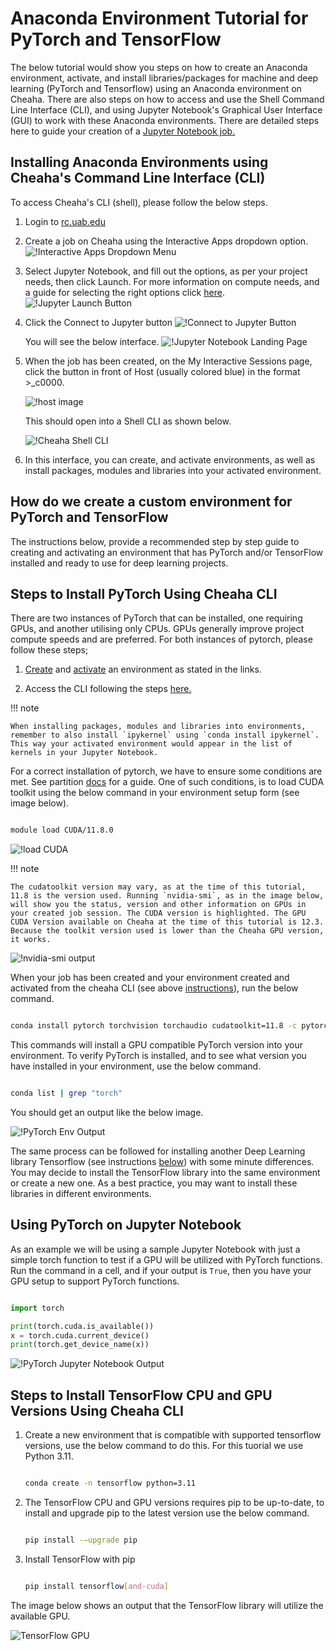 # Anaconda Environment Tutorial for PyTorch and TensorFlow

The below tutorial would show you steps on how to create an Anaconda environment, activate, and install libraries/packages for machine and deep learning (PyTorch and Tensorflow) using an Anaconda environment on Cheaha. There are also steps on how to access and use the Shell Command Line Interface (CLI), and using Jupyter Notebook's Graphical User Interface (GUI) to work with these Anaconda environments. There are detailed steps here to guide your creation of a [Jupyter Notebook job.](../open_ondemand/ood_layout.md#interactive-apps)

## Installing Anaconda Environments using Cheaha's Command Line Interface (CLI)

To access Cheaha's CLI (shell), please follow the below steps.

1. Login to [rc.uab.edu](https://rc.uab.edu)

2. Create a job on Cheaha using the Interactive Apps dropdown option.![!Interactive Apps Dropdown Menu](images/interactive_dropdown.png)

3. Select Jupyter Notebook, and fill out the options, as per your project needs, then click Launch.  For more information on compute needs, and a guide for selecting the right options click [here](../job_efficiency.md#estimating-compute-resources). ![!Jupyter Launch Button](images/jupyter_launch.png)

4. Click the Connect to Jupyter button ![!Connect to Jupyter Button](images/connect_to_jupyt_button.png)

    You will see the below interface. ![!Jupyter Notebook Landing Page](images/jupyter_landing_page.png)

5. When the job has been created, on the My Interactive Sessions page, click the button in front of Host (usually colored blue) in the format >_c0000.

    ![!host image](images/cheaha_shell_button.png)

    This should open into a Shell CLI as shown below.

    ![!Cheaha Shell CLI](images/cheaha_shell_cli.png)

6. In this interface, you can create, and activate environments, as well as install packages, modules and libraries into your activated environment.

## How do we create a custom environment for PyTorch and TensorFlow

The instructions below, provide a recommended step by step guide to creating and activating an environment that has PyTorch and/or TensorFlow installed and ready to use for deep learning projects.

## Steps to Install PyTorch Using Cheaha CLI

There are two instances of PyTorch that can be installed, one requiring GPUs, and another utilising only CPUs. GPUs generally improve project compute speeds and are preferred. For both instances of pytorch, please follow these steps;

1. [Create](../../workflow_solutions/using_anaconda.md#create-an-environment) and [activate](../../workflow_solutions/using_anaconda.md#activate-an-environment) an environment as stated in the links.

1. Access the CLI following the steps [here.](../../workflow_solutions/using_anaconda.md#installing-anaconda-environments-using-cheahas-command-line-interface-cli)

<!-- markdownlint-disable MD046 -->
!!! note

    When installing packages, modules and libraries into environments, remember to also install `ipykernel` using `conda install ipykernel`. This way your activated environment would appear in the list of kernels in your Jupyter Notebook. 

<!-- markdownlint-enable MD046 -->

For a correct installation of pytorch, we have to ensure some conditions are met. See partition [docs](../hardware.md#details) for a guide. One of such conditions, is to load CUDA toolkit using the below command in your environment setup form (see image below).

```bash

module load CUDA/11.8.0

```

![!load CUDA](images/module_load_cuda.png)

<!-- markdownlint-disable MD046 -->
!!! note

    The cudatoolkit version may vary, as at the time of this tutorial, 11.8 is the version used. Running `nvidia-smi`, as in the image below, will show you the status, version and other information on GPUs in your created job session. The CUDA version is highlighted. The GPU CUDA Version available on Cheaha at the time of this tutorial is 12.3. Because the toolkit version used is lower than the Cheaha GPU version, it works. 

<!-- markdownlint-enable MD046 -->

![!nvidia-smi output](images/CudaVersion.png)

When your job has been created and your environment created and activated from the cheaha CLI (see above [instructions](../../workflow_solutions/using_anaconda.md#create-an-environment)), run the below command.

```bash

conda install pytorch torchvision torchaudio cudatoolkit=11.8 -c pytorch -c nvidia

```

This commands will install a GPU compatible PyTorch version into your environment. To verify PyTorch is installed, and to see what version you have installed in your environment, use the below command.

```bash

conda list | grep "torch"

```

You should get an output like the below image.

![!PyTorch Env Output](images/pytorchversion_output.png)

The same process can be followed for installing another Deep Learning library Tensorflow (see instructions [below](../tutorial/pytorch_tensorflow.md#steps-to-install-tensorflow)) with some minute differences. You may decide to install the TensorFlow library into the same environment or create a new one. As a best practice, you may want to install these libraries in different environments.

## Using PyTorch on Jupyter Notebook

As an example we will be using a sample Jupyter Notebook with just a simple torch function to test if a GPU will be utilized with PyTorch functions. Run the command in a cell, and if your output is `True`, then you have your GPU setup to support PyTorch functions.

```python

import torch

print(torch.cuda.is_available())
x = torch.cuda.current_device()
print(torch.get_device_name(x))

```

![!PyTorch Jupyter Notebook Output](images/pytorch_output.png)

## Steps to Install TensorFlow CPU and GPU Versions Using Cheaha CLI

1. Create a new environment that is compatible with supported tensorflow versions, use the below command to do this. For this tuorial we use Python 3.11.

    ```bash

    conda create -n tensorflow python=3.11

    ```

2. The TensorFlow CPU and GPU versions requires pip to be up-to-date, to install and upgrade pip to the latest version use the below command.

    ```bash

    pip install -—upgrade pip

    ```

3. Install TensorFlow with pip

    ```bash

    pip install tensorflow[and-cuda]

    ```

The image below shows an output that the TensorFlow library will utilize the available GPU.

![TensorFlow GPU](images/tensor_gpu.png)
